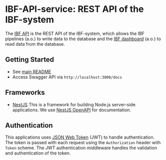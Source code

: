 # IBF-API-service: REST API of the IBF-system

The [IBF API](https://ibf.510.global/docs) is the REST API of the IBF-system, which allows the IBF pipelines (a.o.) to write data to the database and the [IBF dashboard](https://ibf.510.global) (a.o.) to read data from the database.

## Getting Started

- See [main README](https://github.com/rodekruis/IBF-system/blob/master/README.md)
- Access Swagger API via `http://localhost:3000/docs`

## Frameworks

- [NestJS](https://docs.nestjs.com/) This is a framework for building Node.js server-side applications. We use [NestJS OpenAPI](https://docs.nestjs.com/openapi/introduction) for documentation.

## Authentication

This applications uses [JSON Web Token](https://jwt.io/) (JWT) to handle authentication. The token is passed with each request using the `Authorization` header with `Token` scheme. The JWT authentication middleware handles the validation and authentication of the token.
